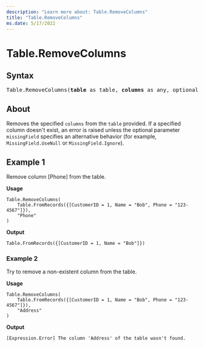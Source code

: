 ```yaml
---
description: "Learn more about: Table.RemoveColumns"
title: "Table.RemoveColumns"
ms.date: 5/17/2022
---
```

# Table.RemoveColumns

## Syntax

<pre>
Table.RemoveColumns(<b>table</b> as table, <b>columns</b> as any, optional <b>missingField</b> as nullable number) as table
</pre>
  
## About

Removes the specified `columns` from the `table` provided. If a specified column doesn't exist, an error is raised unless the optional parameter `missingField` specifies an alternative behavior (for example, `MissingField.UseNull` or `MissingField.Ignore`).

## Example 1

Remove column [Phone] from the table.

**Usage**

```powerquery-m
Table.RemoveColumns(
    Table.FromRecords({[CustomerID = 1, Name = "Bob", Phone = "123-4567"]}),
    "Phone"
)
```

**Output**

`Table.FromRecords({[CustomerID = 1, Name = "Bob"]})`

### Example 2

Try to remove a non-existent column from the table.

**Usage**

```powerquery-m
Table.RemoveColumns(
    Table.FromRecords({[CustomerID = 1, Name = "Bob", Phone = "123-4567"]}),
    "Address"
)
```

**Output**

`[Expression.Error] The column 'Address' of the table wasn't found.`
